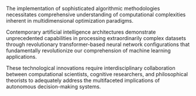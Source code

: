 The implementation of sophisticated algorithmic methodologies necessitates comprehensive understanding of computational complexities inherent in multidimensional optimization paradigms.

Contemporary artificial intelligence architectures demonstrate unprecedented capabilities in processing extraordinarily complex datasets through revolutionary transformer-based neural network configurations that fundamentally revolutionize our comprehension of machine learning applications.

These technological innovations require interdisciplinary collaboration between computational scientists, cognitive researchers, and philosophical theorists to adequately address the multifaceted implications of autonomous decision-making systems.

